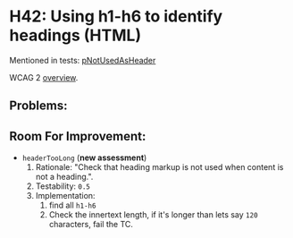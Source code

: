 
# H42: Using h1-h6 to identify headings (HTML)

Mentioned in tests: [pNotUsedAsHeader](https://github.com/quailjs/quail/blob/2.2.15/src/js/custom/pNotUsedAsHeader.js)

WCAG 2 [overview](http://www.w3.org/TR/2015/NOTE-WCAG20-TECHS-20150226/H42).

## Problems:

## Room For Improvement:

* `headerTooLong` (**new assessment**)
	1. Rationale: "Check that heading markup is not used when content is not a heading.".
	1. Testability: `0.5`
	1. Implementation:
		1. find all `h1-h6`
		1. Check the innertext length, if it's longer than lets say `120` characters, fail the TC.

